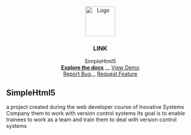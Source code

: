 
<!-- PROJECT LOGO -->
<br />
<p align="center">
    <a href="LINK">
        <img src="LINK/img/profile_big.jpg" alt="Logo" width="80" height="80">
    </a>
    <h3 align="center">LINK</h3>
    <p align="center">
        SimpleHtml5
        <br />
        <a href="LINK"><strong>Explore the docs</strong></a> __
        <a href="#">View Demo</a>
                <br />
        <a href="LINK/issues">Report Bug</a>__
        <a href="LINK/issues">Request Feature</a>
    </p>
</p>




<!-- ABOUT THE PROJECT -->
## SimpleHtml5
a project created during the web developer course of Inovative Systems Company
them to work with version control systems
Its goal is to enable trainees to work  as a team and train them to deal with version control systems
